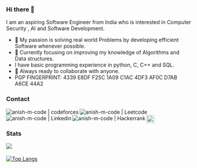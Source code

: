 ### Hi there 👋

<!--
**Anish-M-code/anish-m-code** is a ✨ _special_ ✨ repository because its `README.md` (this file) appears on your GitHub profile.

Here are some ideas to get you started:

- 🔭 I’m currently working on ...
- 🌱 I’m currently learning ...
- 👯 I’m looking to collaborate on ...
- 🤔 I’m looking for help with ...
- 💬 Ask me about ...
- 📫 How to reach me: ...
- 😄 Pronouns: ...
- ⚡ Fun fact: ...
-->
I am an aspiring Software Engineer from India who is interested in Computer Security , AI and Software Development.
- 🔭 My passion is solving real world Problems by developing efficient Software whenever possible.
- 🌱 Currently focusing on improving my knowledge of Algorithms and Data structures. 
- I have basic programming experience in python, C, C++ and SQL.
- 👯 Always ready to collaborate with anyone.
- PGP FINGERPRINT: 4339 E8DF F25C 1A09 C1AC 4DF3 AF0C D7AB A6CE 44A2

### Contact
[<img align="left" alt="anish-m-code | codeforces "  src="https://img.shields.io/badge/Codeforces-445f9d?style=for-the-badge&logo=Codeforces&logoColor=white" />](https://codeforces.com/profile/anish-m-code)
[<img align="left" alt="anish-m-code | Leetcode " src="https://img.shields.io/badge/LeetCode-000000?style=for-the-badge&logo=LeetCode&logoColor=#d16c06" />](https://leetcode.com/Anish-M-code/)
[<img align="left" alt="anish-m-code | Linkedin " src="https://img.shields.io/badge/linkedin-%230077B5.svg?style=for-the-badge&logo=linkedin&logoColor=white" />](https://in.linkedin.com/in/anish-m-code)
[<img align="left" alt="anish-m-code | Hackerrank " src="https://img.shields.io/badge/-Hackerrank-2EC866?style=for-the-badge&logo=HackerRank&logoColor=white" />](https://www.hackerrank.com/aneesh25861)
[<img align="left" alt="aneesh25861 | PGP KEY" width="22px" src="https://keybase.io/images/paramproofs/services/pgp/logo_black_16@2x.png" />](https://outflaw.blogspot.com/2019/12/my-pgp-key.html)

<br><br>
### Stats
<img align="left" src="https://github-readme-stats.vercel.app/api?username=anish-m-code&show_icons=true&theme=tokyonight" /> <br><br>
[![Top Langs](https://github-readme-stats.vercel.app/api/top-langs/?username=anish-m-code&hide=Shell,Makefile)](https://github.com/anish-m-code)
